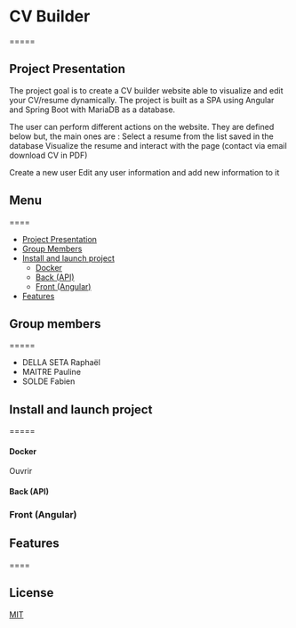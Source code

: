 # CV Builder 
=====

## Project Presentation

The project goal is to create a CV builder website able to visualize and edit your CV/resume dynamically.
The project is built as a SPA using Angular and Spring Boot with MariaDB as a database.

The user can perform different actions on the website. They are defined below but, the main ones are :
Select a resume from the list saved in the database
Visualize the resume and interact with the page (contact via email download CV in PDF)

Create a new user
Edit any user information and add new information to it
## Menu
====

- [Project Presentation](#project-presentation)
- [Group Members](#group-members)
- [Install and launch project](#install-and-launch-project)
    - [Docker](#docker)
    - [Back (API)](#back-api)
    - [Front (Angular)](#front-angular)
- [Features](#features)

## Group members
=====

- DELLA SETA Raphaël
- MAITRE Pauline
- SOLDE Fabien

## Install and launch project
=====

#### Docker
Ouvrir 
#### Back (API)

### Front (Angular)

## Features
====

## License

[MIT](https://choosealicense.com/licenses/mit/)
